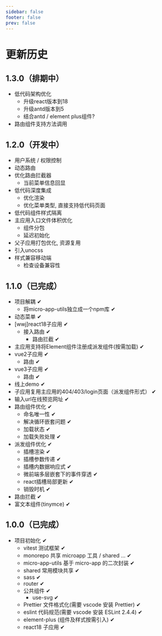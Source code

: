 ```yaml
---
sidebar: false
footer: false
prev: false
---
```


# 更新历史

## 1.3.0（排期中）
- 低代码架构优化
  - 升级react版本到18
  - 升级antd版本到5
  - 结合antd / element plus组件?
- 路由组件支持方法调用

## 1.2.0（开发中）
- 用户系统 / 权限控制
- 动态路由
- 优化路由拦截器
  - 当前菜单信息回显
- 低代码深度集成
  - 优化渲染
  - 优化菜单类型, 直接支持低代码页面
- 低代码组件样式隔离
- 主应用入口文件体积优化
  - 组件分包
  - 延迟初始化
- 父子应用打包优化, 资源复用
- 引入unocss
- 样式兼容移动端
  - 检查设备兼容性

## 1.1.0（已完成）
- 项目解耦 ✔
  - 将micro-app-utils独立成一个npm库 ✔
- 动态菜单 ✔
- [wwj]react18子应用 ✔
  - 接入路由 ✔
    - 路由拦截 ✔
- 主应用支持将Element组件注册成派发组件(按需加载) ✔
- vue2子应用 ✔
  - 路由 ✔
- vue3子应用 ✔
  - 路由 ✔
- 线上demo ✔
- 子应用复用主应用的404/403/login页面（派发组件形式） ✔
- 输入url在线预览网址 ✔
- 路由组件优化 ✔
  - 命名唯一性 ✔
  - 解决循环嵌套问题 ✔
  - 加载状态 ✔
  - 加载失败处理 ✔
- 派发组件优化 ✔
  - 插槽渲染 ✔
  - 插槽参数传递 ✔
  - 插槽内数据响应式 ✔
  - 微前端多层嵌套下的事件穿透 ✔
  - react插槽局部更新 ✔
  - 销毁时机 ✔
- 路由拦截 ✔
- 富文本组件(tinymce) ✔

## 1.0.0（已完成）
- 项目初始化 ✔
  - vitest 测试框架 ✔
  - monorepo 共享 microapp 工具 / shared ... ✔
  - micro-app-utils 基于 micro-app 的二次封装 ✔
  - shared 常用模块共享 ✔
  - sass ✔
  - router ✔
  - 公共组件 ✔
    - use-svg ✔
  - Prettier 文件格式化(需要 vscode 安装 Prettier) ✔
  - eslint 代码规范(需要 vscode 安装 ESLint 2.4.4) ✔
  - element-plus (组件及样式按需引入) ✔
  - react18 子应用 ✔
